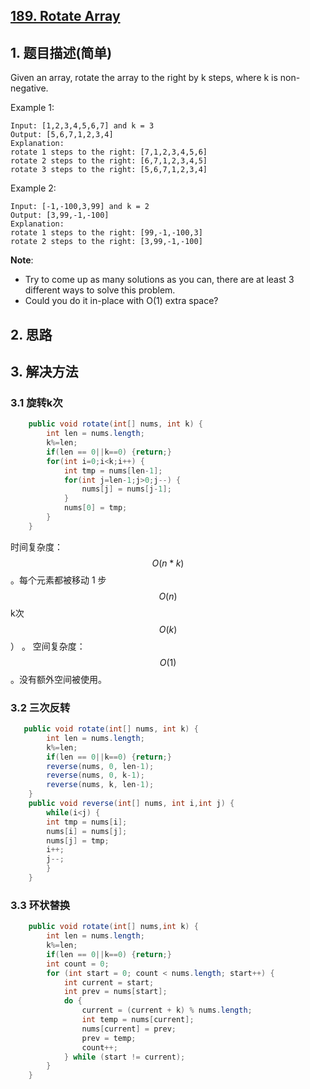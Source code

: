 ## [189. Rotate Array](https://leetcode-cn.com/problems/rotate-array/)

## 1. 题目描述(简单)
Given an array, rotate the array to the right by k steps, where k is non-negative.

Example 1:
```
Input: [1,2,3,4,5,6,7] and k = 3
Output: [5,6,7,1,2,3,4]
Explanation:
rotate 1 steps to the right: [7,1,2,3,4,5,6]
rotate 2 steps to the right: [6,7,1,2,3,4,5]
rotate 3 steps to the right: [5,6,7,1,2,3,4]
```
Example 2:
```
Input: [-1,-100,3,99] and k = 2
Output: [3,99,-1,-100]
Explanation: 
rotate 1 steps to the right: [99,-1,-100,3]
rotate 2 steps to the right: [3,99,-1,-100]
```
**Note**:
- Try to come up as many solutions as you can, there are at least 3 different ways to solve this problem.
- Could you do it in-place with O(1) extra space?



## 2. 思路

## 3. 解决方法

### 3.1 旋转k次


```java
    public void rotate(int[] nums, int k) {
        int len = nums.length;
        k%=len;
        if(len == 0||k==0) {return;}
    	for(int i=0;i<k;i++) {
        	int tmp = nums[len-1];
        	for(int j=len-1;j>0;j--) {
        		nums[j] = nums[j-1];
        	}
        	nums[0] = tmp;
        }
    }
```
时间复杂度：$$O(n*k)$$。每个元素都被移动 1 步$$O(n)$$ k次$$O(k)$$） 。
空间复杂度：$$O(1)$$ 。没有额外空间被使用。


### 3.2 三次反转

```java
   public void rotate(int[] nums, int k) {
    	int len = nums.length;
        k%=len;
        if(len == 0||k==0) {return;}
        reverse(nums, 0, len-1);
        reverse(nums, 0, k-1);
        reverse(nums, k, len-1);
    }
    public void reverse(int[] nums, int i,int j) {
    	while(i<j) {
		int tmp = nums[i];
		nums[i] = nums[j];
		nums[j] = tmp;
		i++;
		j--;
    	}
    }
```
### 3.3 环状替换


```java
    public void rotate(int[] nums,int k) {
        int len = nums.length;
        k%=len;
        if(len == 0||k==0) {return;}
        int count = 0;
        for (int start = 0; count < nums.length; start++) {
            int current = start;
            int prev = nums[start];
            do {
                current = (current + k) % nums.length;
                int temp = nums[current];
                nums[current] = prev;
                prev = temp;
                count++;
            } while (start != current);
        }
    }
```





